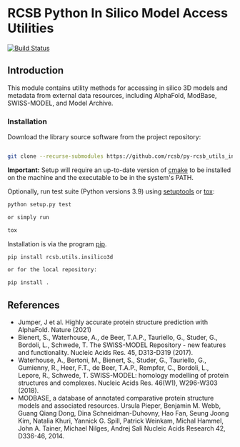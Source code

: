# RCSB Python In Silico Model Access Utilities

[![Build Status](https://dev.azure.com/rcsb/RCSB%20PDB%20Python%20Projects/_apis/build/status/rcsb.py-rcsb_utils_insilico3d?branchName=master)](https://dev.azure.com/rcsb/RCSB%20PDB%20Python%20Projects/_build/latest?definitionId=35&branchName=master)

## Introduction

This module contains utility methods for accessing in silico 3D models and metadata from external data resources, including AlphaFold, ModBase, SWISS-MODEL, and Model Archive.

### Installation

Download the library source software from the project repository:

```bash

git clone --recurse-submodules https://github.com/rcsb/py-rcsb_utils_insilico3d.git

```

**Important:** Setup will require an up-to-date version of [cmake](https://cmake.org/install/) to be installed on the machine and the executable to be in the system's PATH.

Optionally, run test suite (Python versions 3.9) using
[setuptools](https://setuptools.readthedocs.io/en/latest/) or
[tox](http://tox.readthedocs.io/en/latest/example/platform.html):

```bash
python setup.py test

or simply run

tox
```

Installation is via the program [pip](https://pypi.python.org/pypi/pip).

```bash
pip install rcsb.utils.insilico3d

or for the local repository:

pip install .
```

## References
* Jumper, J et al. Highly accurate protein structure prediction with AlphaFold. Nature (2021)
* Bienert, S., Waterhouse, A., de Beer, T.A.P., Tauriello, G., Studer, G., Bordoli, L., Schwede, T. The SWISS-MODEL Repository - new features and functionality. Nucleic Acids Res. 45, D313-D319 (2017). 
* Waterhouse, A., Bertoni, M., Bienert, S., Studer, G., Tauriello, G., Gumienny, R., Heer, F.T., de Beer, T.A.P., Rempfer, C., Bordoli, L., Lepore, R., Schwede, T. SWISS-MODEL: homology modelling of protein structures and complexes. Nucleic Acids Res. 46(W1), W296-W303 (2018). 
* MODBASE, a database of annotated comparative protein structure models and associated resources. Ursula Pieper, Benjamin M. Webb, Guang Qiang Dong, Dina Schneidman-Duhovny, Hao Fan, Seung Joong Kim, Natalia Khuri, Yannick G. Spill, Patrick Weinkam, Michal Hammel, John A. Tainer, Michael Nilges, Andrej Sali Nucleic Acids Research 42, D336-46, 2014.
